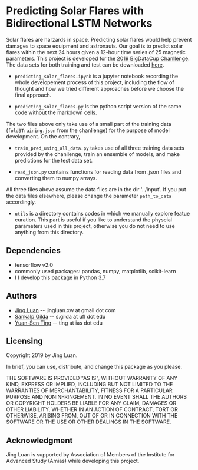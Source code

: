 # Predicting Solar Flares with Bidirectional LSTM Networks  

Solar flares are harzards in space. Predicting solar flares would help prevent damages to space equipment and astronauts. Our goal
is to predict solar flares within the next 24 hours given a 12-hour time series of 25 magnetic parameters. This project is developed
for the [2019 BigDataCup Chanllenge](https://www.kaggle.com/c/bigdata2019-flare-prediction). The data sets for both training and test
can be downloaded [here](https://www.kaggle.com/c/bigdata2019-flare-prediction).

* `predicting_solar_flares.ipynb` is a jupyter notebook recording the whole developement process of this project, including the
flow of thought and how we tried different approaches before we choose the final approach.

* `predicting_solar_flares.py` is the python script version of the same code without the markdown cells.

The two files above only take use of a small part of the training data (`fold3Training.json` from the chanllenge) for the purpose
of model development. On the contrary,

* `train_pred_using_all_data.py` takes use of all three training data sets provided by the chanllenge, train an ensemble of models, and make predictions for the test data set.

* `read_json.py` contains functions for reading data from .json files and converting them to numpy arrays.

All three files above assume the data files are in the dir '../input'. If you put the data files elsewhere, please change the parameter `path_to_data` accordingly.

* `utils` is a directory contains codes in which we manually explore featue curation. This part is useful if you like to understand the physcial
parameters used in this project, otherwise you do not need to use anything from this directory.

## Dependencies

* tensorflow v2.0
* commonly used packages: pandas, numpy, matplotlib, scikit-learn
* I I develop this package in Python 3.7

## Authors

* [Jing Luan](https://sites.google.com/view/jingluan-astrophysics) -- jingluan.xw at gmail dot com
* [Sankalp Gilda](https://www.astro.ufl.edu/people/graduate-students/sankalp-gilda/) -- s.gilda at ufl dot edu
* [Yuan-Sen Ting](http://www.sns.ias.edu/~ting/) -- ting at ias dot edu

## Licensing

Copyright 2019 by Jing Luan.

In brief, you can use, distribute, and change this package as you please.

THE SOFTWARE IS PROVIDED "AS IS", WITHOUT WARRANTY OF ANY KIND, EXPRESS OR
IMPLIED, INCLUDING BUT NOT LIMITED TO THE WARRANTIES OF MERCHANTABILITY,
FITNESS FOR A PARTICULAR PURPOSE AND NONINFRINGEMENT. IN NO EVENT SHALL THE
AUTHORS OR COPYRIGHT HOLDERS BE LIABLE FOR ANY CLAIM, DAMAGES OR OTHER
LIABILITY, WHETHER IN AN ACTION OF CONTRACT, TORT OR OTHERWISE, ARISING FROM,
OUT OF OR IN CONNECTION WITH THE SOFTWARE OR THE USE OR OTHER DEALINGS IN
THE SOFTWARE.

## Acknowledgment

Jing Luan is supported by Association of Members of the Institute for Advanced Study (Amias) while developing this project.
